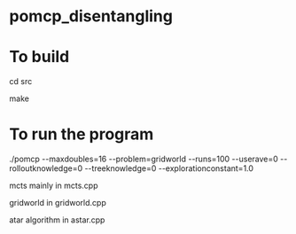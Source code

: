 # pomcp_disentangling

# To build

cd src

make

# To run the program

./pomcp --maxdoubles=16 --problem=gridworld --runs=100 --userave=0 --rolloutknowledge=0 --treeknowledge=0 --explorationconstant=1.0

mcts mainly in mcts.cpp

gridworld in gridworld.cpp

atar algorithm in astar.cpp
